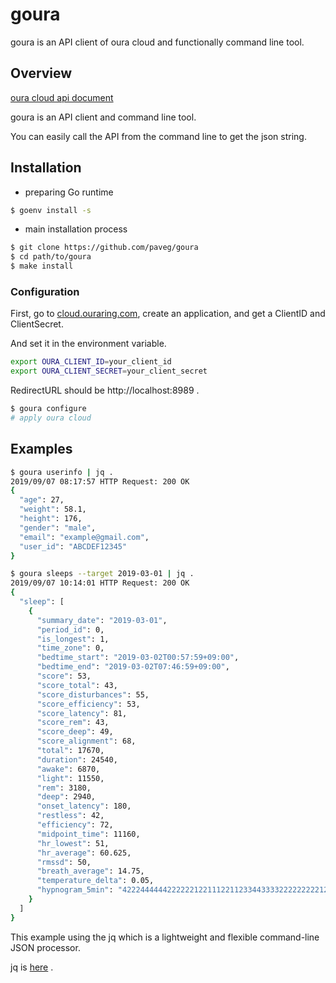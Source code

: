 # goura

goura is an API client of oura cloud and functionally command line tool. 

## Overview

[oura cloud api document](https://cloud.ouraring.com/docs/)

goura is an API client and command line tool.

You can easily call the API from the command line to get the json string.

## Installation

- preparing Go runtime

```bash
$ goenv install -s
```

- main installation process

```bash
$ git clone https://github.com/paveg/goura
$ cd path/to/goura
$ make install
```

### Configuration

First, go to [cloud.ouraring.com](https://cloud.ouraring.com/oauth/applications), create an application, and get a ClientID and ClientSecret.

And set it in the environment variable.

```bash
export OURA_CLIENT_ID=your_client_id
export OURA_CLIENT_SECRET=your_client_secret
```

RedirectURL should be http://localhost:8989 .

```bash
$ goura configure
# apply oura cloud
```

## Examples

```bash
$ goura userinfo | jq .
2019/09/07 08:17:57 HTTP Request: 200 OK
{
  "age": 27,
  "weight": 58.1,
  "height": 176,
  "gender": "male",
  "email": "example@gmail.com",
  "user_id": "ABCDEF12345"
}
```

```bash
$ goura sleeps --target 2019-03-01 | jq .
2019/09/07 10:14:01 HTTP Request: 200 OK
{
  "sleep": [
    {
      "summary_date": "2019-03-01",
      "period_id": 0,
      "is_longest": 1,
      "time_zone": 0,
      "bedtime_start": "2019-03-02T00:57:59+09:00",
      "bedtime_end": "2019-03-02T07:46:59+09:00",
      "score": 53,
      "score_total": 43,
      "score_disturbances": 55,
      "score_efficiency": 53,
      "score_latency": 81,
      "score_rem": 43,
      "score_deep": 49,
      "score_alignment": 68,
      "total": 17670,
      "duration": 24540,
      "awake": 6870,
      "light": 11550,
      "rem": 3180,
      "deep": 2940,
      "onset_latency": 180,
      "restless": 42,
      "efficiency": 72,
      "midpoint_time": 11160,
      "hr_lowest": 51,
      "hr_average": 60.625,
      "rmssd": 50,
      "breath_average": 14.75,
      "temperature_delta": 0.05,
      "hypnogram_5min": "4222444444222222122111221123344333322222222212221234222222144332334222244244444444"
    }
  ]
}
```

This example using the jq which is a lightweight and flexible command-line JSON processor.

jq is [here](https://stedolan.github.io/jq/) .
